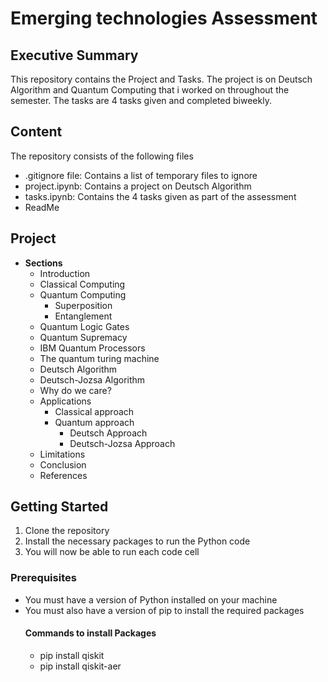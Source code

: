 # Emerging technologies Assessment 


## Executive Summary

This repository contains the Project and Tasks. The project is on Deutsch Algorithm and Quantum Computing that i worked on throughout the semester. The tasks are 4 tasks given and completed biweekly.

## Content
The repository consists of the following files
- .gitignore file: Contains a list of temporary files to ignore
- project.ipynb: Contains a project on Deutsch Algorithm
- tasks.ipynb: Contains the 4 tasks given as part of the assessment
- ReadMe
  
## Project
- __Sections__
  - Introduction
  - Classical Computing 
  - Quantum Computing
      - Superposition
      - Entanglement
  - Quantum Logic Gates
  - Quantum Supremacy
  - IBM Quantum Processors
  - The quantum turing machine
  - Deutsch Algorithm
  - Deutsch-Jozsa Algorithm
  - Why do we care?
  - Applications
      - Classical approach
      - Quantum approach
          - Deutsch Approach
          - Deutsch-Jozsa Approach
  - Limitations
  - Conclusion
  - References

## Getting Started
1. Clone the repository
2. Install the necessary packages to run the Python code
3. You will now be able to run each code cell

### Prerequisites
- You must have a version of Python installed on your machine
- You must also have a version of pip to install the required packages
  #### Commands to install Packages
  - pip install qiskit
  - pip install qiskit-aer
